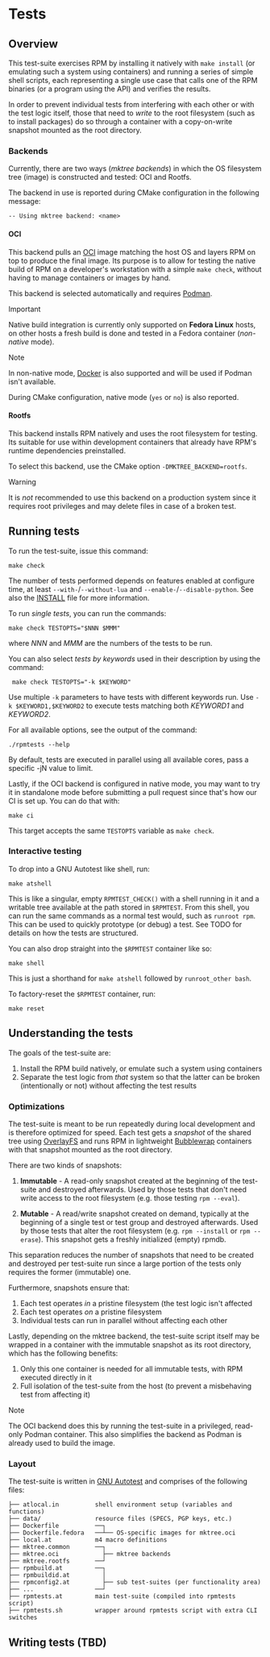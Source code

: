# Tests

## Overview

This test-suite exercises RPM by installing it natively with `make install` (or
emulating such a system using containers) and running a series of simple shell
scripts, each representing a single use case that calls one of the RPM binaries
(or a program using the API) and verifies the results.

In order to prevent individual tests from interfering with each other or with
the test logic itself, those that need to *write* to the root filesystem (such
as to install packages) do so through a container with a copy-on-write snapshot
mounted as the root directory.

### Backends

Currently, there are two ways (*mktree backends*) in which the OS filesystem
tree (image) is constructed and tested: OCI and Rootfs.

The backend in use is reported during CMake configuration in the following
message:

    -- Using mktree backend: <name>

#### OCI

This backend pulls an [OCI](https://opencontainers.org/) image matching the
host OS and layers RPM on top to produce the final image.  Its purpose is to
allow for testing the native build of RPM on a developer's workstation with a
simple `make check`, without having to manage containers or images by hand.

This backend is selected automatically and requires
[Podman](https://github.com/containers/podman/).

> [!IMPORTANT]
> Native build integration is currently only supported on **Fedora Linux**
> hosts, on other hosts a fresh build is done and tested in a Fedora container
> (*non-native* mode).

> [!NOTE]
> In non-native mode, [Docker](https://github.com/docker/) is also supported
> and will be used if Podman isn't available.

During CMake configuration, native mode (`yes` or `no`) is also reported.

#### Rootfs

This backend installs RPM natively and uses the root filesystem for testing.
Its suitable for use within development containers that already have RPM's
runtime dependencies preinstalled.

To select this backend, use the CMake option `-DMKTREE_BACKEND=rootfs`.

> [!WARNING]
> It is *not* recommended to use this backend on a production system since it
> requires root privileges and may delete files in case of a broken test.

## Running tests

To run the test-suite, issue this command:

    make check

The number of tests performed depends on features enabled at configure time,
at least `--with-`/`--without-lua` and `--enable-`/`--disable-python`.
See also the [INSTALL](../INSTALL) file for more information.

To run *single tests*, you can run the commands:

    make check TESTOPTS="$NNN $MMM"

where _NNN_ and _MMM_ are the numbers of the tests to be run.

You can also select *tests by keywords* used in their description by using the command:

     make check TESTOPTS="-k $KEYWORD"

Use multiple `-k` parameters to have tests with different keywords run.
Use `-k $KEYWORD1,$KEYWORD2` to execute tests matching both _KEYWORD1_ and _KEYWORD2_.

For all available options, see the output of the command:

	./rpmtests --help

By default, tests are executed in parallel using all available cores, pass
a specific -jN value to limit.

Lastly, if the OCI backend is configured in native mode, you may want to try it
in standalone mode before submitting a pull request since that's how our CI is
set up.  You can do that with:

    make ci

This target accepts the same `TESTOPTS` variable as `make check`.

### Interactive testing

To drop into a GNU Autotest like shell, run:

    make atshell

This is like a singular, empty `RPMTEST_CHECK()` with a shell running in it and
a writable tree available at the path stored in `$RPMTEST`.  From this shell,
you can run the same commands as a normal test would, such as `runroot rpm`.
This can be used to quickly prototype (or debug) a test.  See TODO for details
on how the tests are structured.

You can also drop straight into the `$RPMTEST` container like so:

    make shell

This is just a shorthand for `make atshell` followed by `runroot_other bash`.

To factory-reset the `$RPMTEST` container, run:

    make reset

## Understanding the tests

The goals of the test-suite are:

1. Install the RPM build natively, or emulate such a system using containers
2. Separate the test logic from *that* system so that the latter can be broken
   (intentionally or not) without affecting the test results



### Optimizations

The test-suite is meant to be run repeatedly during local development and is
therefore optimized for speed.  Each test gets a *snapshot* of the shared tree
using [OverlayFS](https://docs.kernel.org/filesystems/overlayfs.html) and runs
RPM in lightweight [Bubblewrap](https://github.com/containers/bubblewrap/)
containers with that snapshot mounted as the root directory.

There are two kinds of snapshots:

1. **Immutable** - A read-only snapshot created at the beginning of the
   test-suite and destroyed afterwards.  Used by those tests that don't need
   write access to the root filesystem (e.g. those testing `rpm --eval`).

2. **Mutable** - A read/write snapshot created on demand, typically at the
   beginning of a single test or test group and destroyed afterwards.  Used by
   those tests that alter the root filesystem (e.g. `rpm --install` or `rpm
   --erase`).  This snapshot gets a freshly initialized (empty) rpmdb.

This separation reduces the number of snapshots that need to be created and
destroyed per test-suite run since a large portion of the tests only requires
the former (immutable) one.

Furthermore, snapshots ensure that:

1. Each test operates *in* a pristine filesystem (the test logic isn't affected
2. Each test operates *on* a pristine filesystem
3. Individual tests can run in parallel without affecting each other

Lastly, depending on the mktree backend, the test-suite script itself may be
wrapped in a container with the immutable snapshot as its root directory, which
has the following benefits:

1. Only this one container is needed for all immutable tests, with RPM executed
   directly in it
2. Full isolation of the test-suite from the host (to prevent a misbehaving
   test from affecting it)

> [!NOTE]
> The OCI backend does this by running the test-suite in a privileged,
> read-only Podman container.  This also simplifies the backend as Podman is
> already used to build the image.

### Layout

The test-suite is written in
[GNU Autotest](https://www.gnu.org/savannah-checkouts/gnu/autoconf/manual/autoconf-2.71/html_node/Using-Autotest.html)
and comprises of the following files:

```
├── atlocal.in          shell environment setup (variables and functions)
├── data/               resource files (SPECS, PGP keys, etc.)
├── Dockerfile          ──┐
├── Dockerfile.fedora   ──┴── OS-specific images for mktree.oci
├── local.at            m4 macro definitions
├── mktree.common       ──┐
├── mktree.oci            ├── mktree backends
├── mktree.rootfs       ──┘
├── rpmbuild.at         ──┐
├── rpmbuildid.at         │
├── rpmconfig2.at         ├── sub test-suites (per functionality area)
├── ...                 ──┘
├── rpmtests.at         main test-suite (compiled into rpmtests script)
├── rpmtests.sh         wrapper around rpmtests script with extra CLI switches
```

## Writing tests (TBD)
